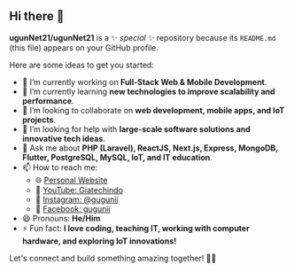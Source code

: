 ## Hi there 👋  

**ugunNet21/ugunNet21** is a ✨ _special_ ✨ repository because its `README.md` (this file) appears on your GitHub profile.  

Here are some ideas to get you started:  

- 🔭 I’m currently working on **Full-Stack Web & Mobile Development**.  
- 🌱 I’m currently learning **new technologies to improve scalability and performance**.  
- 👯 I’m looking to collaborate on **web development, mobile apps, and IoT projects**.  
- 🤔 I’m looking for help with **large-scale software solutions and innovative tech ideas**.  
- 💬 Ask me about **PHP (Laravel), ReactJS, Next.js, Express, MongoDB, Flutter, PostgreSQL, MySQL, IoT, and IT education**.  
- 📫 How to reach me:  
  - 🌐 [Personal Website](https://careergunawan.my.id)  
  - 🎥 [YouTube: Giatechindo](https://www.youtube.com/c/Giatechindo)  
  - 📸 [Instagram: @gugunii](https://instagram.com/gugunii)  
  - 📘 [Facebook: gugunii](https://facebook.com/gugunii)  
- 😄 Pronouns: **He/Him**  
- ⚡ Fun fact: **I love coding, teaching IT, working with computer hardware, and exploring IoT innovations!**  

Let's connect and build something amazing together! 🚀✨  
